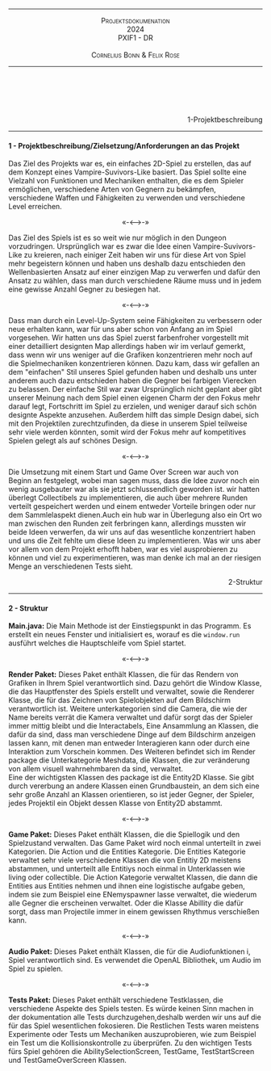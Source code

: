 <br><br><br><br><br><br><br><br><br><br><br><br><br><br><br><br>

---

<div style="font-variant:small-caps;text-align:center"> Projektsdokumenation</div>
<div style="font-variant:small-caps;text-align:center"> 2024</div>
<div style="font-variant:small-caps;text-align:center">PXIF1 - DR</div>
<div style="visibility:hidden">a</div>
<div style="font-variant:small-caps;text-align:center"> Cornelius Bonn & Felix Rose</div>

---

<br><br><br><br>

<!--- Pagebreak --->
<div style="page-break-after: always"></div>


<div style="text-align:right">1-Projektbeschreibung</div>

---

#### 1 - Projektbeschreibung/Zielsetzung/Anforderungen an das Projekt
Das Ziel des Projekts war es, ein einfaches 2D-Spiel zu erstellen, das auf dem Konzept eines Vampire-Suvivors-Like basiert. Das Spiel sollte eine Vielzahl von Funktionen und Mechaniken enthalten, die es dem Spieler ermöglichen, verschiedene Arten von Gegnern zu bekämpfen, verschiedene Waffen und Fähigkeiten zu verwenden und verschiedene Level erreichen. 

<p style="font-variant:small-caps" align="center">«-<—>-»</p> 

Das Ziel des Spiels ist es so weit wie nur möglich in den Dungeon vorzudringen. Ursprünglich war es zwar die Idee einen Vampire-Suvivors-Like zu kreieren, nach einiger Zeit haben wir uns für diese Art von Spiel mehr begeistern können und haben uns deshalb dazu entschieden den Wellenbasierten Ansatz auf einer einzigen Map zu verwerfen und dafür den Ansatz zu wählen, dass man durch verschiedene Räume muss und in jedem eine gewisse Anzahl Gegner zu besiegen hat. 

<p style="font-variant:small-caps" align="center">«-<—>-»</p> 

Dass man durch ein Level-Up-System seine Fähigkeiten zu verbessern oder neue erhalten kann, war für uns aber schon von Anfang an im Spiel vorgesehen. 
Wir hatten uns das Spiel zuerst farbenfroher vorgestellt mit einer detailliert designten Map allerdings haben wir im verlauf gemerkt, dass wenn wir uns weniger auf die Grafiken konzentrieren mehr noch auf die Spielmechaniken konzentrieren können. Dazu kam, dass wir gefallen an dem "einfachen" Stil unseres Spiel gefunden haben und deshalb uns unter anderem auch dazu entschieden haben die Gegner bei farbigen Vierecken zu belassen. Der einfache Stil war zwar Ursprünglich nicht geplant aber gibt unserer Meinung nach dem Spiel einen eigenen Charm der den Fokus mehr darauf legt, Fortschritt im Spiel zu erzielen, und weniger darauf sich schön designte Aspekte anzusehen.
Außerdem hilft das simple Design dabei, sich mit den Projektilen zurechtzufinden, da diese in unserem Spiel teilweise sehr viele werden könnten, somit wird der Fokus mehr auf kompetitives Spielen gelegt als auf schönes Design. 

<p style="font-variant:small-caps" align="center">«-<—>-»</p> 

Die Umsetzung mit einem Start und Game Over Screen war auch von Beginn an festgelegt, wobei man sagen muss, dass die Idee zuvor noch ein wenig ausgebauter war als sie jetzt schlussendlich geworden ist. wir hatten überlegt Collectibels zu implementieren, die auch über mehrere Runden verteilt gespeichert werden und einem entweder Vorteile bringen oder nur dem Sammlelaspekt dienen.Auch ein hub war in Überlegung also ein Ort wo man zwischen den Runden zeit ferbringen kann, allerdings mussten wir beide Ideen verwerfen, da wir uns auf das wesentliche konzentriert haben und uns die Zeit fehlte um diese Ideen zu implementieren.
Was wir uns aber vor allem von dem Projekt erhofft haben, war es viel ausprobieren zu können und viel zu experimentieren, was man denke ich mal an der riesigen Menge an verschiedenen Tests sieht.


<!--- Pagebreak --->
<div style="page-break-after: always"></div>


<div style="text-align:right">2-Struktur</div>

---

#### 2 - Struktur

**Main.java:**
Die Main Methode ist der Einstiegspunkt in das Programm. Es erstellt ein neues Fenster und initialisiert es, worauf es die ```window.run``` ausführt welches die Hauptschleife vom Spiel startet.

<p style="font-variant:small-caps" align="center">«-<—>-»</p> 

**Render Paket:**
Dieses Paket enthält Klassen, die für das Rendern von Grafiken in Ihrem 
Spiel verantwortlich sind. Dazu gehört die Window Klasse, die das Hauptfenster des Spiels erstellt und verwaltet, sowie die Renderer Klasse, die für das Zeichnen von Spielobjekten auf dem Bildschirm verantwortlich ist.  Weitere unterkategorien sind die Camera, die wie der Name bereits verrät die Kamera verwaltet und dafür sorgt das der Spieler immer mittig bleibt und die Interactabels, Eine Ansammlung an Klassen, die dafür da sind, dass man verschiedene Dinge auf dem Bildschirm anzeigen lassen kann, mit denen man entweder Interagieren kann oder durch eine Interaktion zum Vorschein kommen. Des Weiteren befindet sich im Render package die Unterkategorie Meshdata, die Klassen, die zur veränderung von allem visuell wahrnehmbaren da sind, verwaltet.  
Eine der wichtigsten Klassen des package ist die Entity2D Klasse. Sie gibt durch vererbung an andere Klassen einen Grundbaustein, an dem sich eine sehr große Anzahl an Klassen orientieren, so ist jeder Gegner, der Spieler, jedes Projektil ein Objekt dessen Klasse von Entity2D abstammt.  

<p style="font-variant:small-caps" align="center">«-<—>-»</p> 

**Game Paket:**
Dieses Paket enthält Klassen, die die Spiellogik und den Spielzustand verwalten. Das Game Paket wird noch einmal unterteilt in zwei Kategorien. Die Action und die Entities Kategorie. Die Entities Kategorie verwaltet sehr viele verschiedene Klassen die von Entitiy 2D meistens abstammen, und unterteilt alle Entitiys noch einmal in Unterklassen wie living oder collectible. Die Action Kategorie verwaltet Klassen, die dann die Entities aus Entities nehmen und ihnen eine logistische aufgabe geben, indem sie zum Beispiel eine ENemyspawner lasse verwaltet, die wiederum alle Gegner die erscheinen verwaltet. Oder die Klasse Abillity die dafür sorgt, dass man Projectile immer in einem gewissen Rhythmus verschießen kann.

<p style="font-variant:small-caps" align="center">«-<—>-»</p> 

**Audio Paket:**
Dieses Paket enthält Klassen, die für die Audiofunktionen i, Spiel verantwortlich sind. Es verwendet die OpenAL Bibliothek, um Audio im Spiel zu spielen.  

<p style="font-variant:small-caps" align="center">«-<—>-»</p> 

**Tests Paket:**
Dieses Paket enthält verschiedene Testklassen, die verschiedene Aspekte des Spiels testen. Es würde keinen Sinn machen in der dokumentation alle Tests durchzugehen,deshalb werden wir uns auf die für das Spiel wesentlichen fokosieren. Die Restlichen Tests waren meistens Experimente oder Tests um Mechaniken auszuprobieren, wie zum Beispiel ein Test um die Kollisionskontrolle zu überprüfen. Zu den wichtigen Tests fürs Spiel gehören die AbilitySelectionScreen, TestGame, TestStartScreen und TestGameOverScreen Klassen.  
